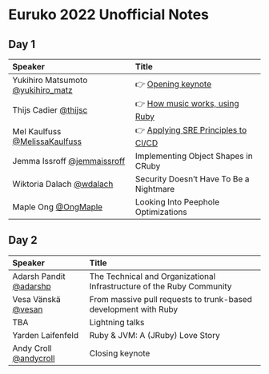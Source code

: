 # Euruko 2022 Unofficial Notes

## Day 1

| Speaker                                                      | Title                                                        |
| :----------------------------------------------------------- | :----------------------------------------------------------- |
| Yukihiro Matsumoto [@yukihiro_matz](https://twitter.com/yukihiro_matz) | 👉 [Opening keynote](talks/0101_opening_keynote.md)           |
| Thijs Cadier [@thijsc](https://twitter.com/thijsc)           | 👉 [How music works, using Ruby](talks/0102_how_music_works.md) |
| Mel Kaulfuss [@MelissaKaulfuss](https://twitter.com/MelissaKaulfuss) | 👉 [Applying SRE Principles to CI/CD](talks/0103_applying_sre_principles.md) |
| Jemma Issroff [@jemmaissroff](https://twitter.com/jemmaissroff) | Implementing Object Shapes in CRuby                          |
| Wiktoria Dalach [@wdalach](https://twitter.com/wdalach)      | Security Doesn’t Have To Be a Nightmare                      |
| Maple Ong [@OngMaple](https://twitter.com/OngMaple)          | Looking Into Peephole Optimizations                          |

## Day 2

| Speaker                                                | Title                                                        |
| :----------------------------------------------------- | :----------------------------------------------------------- |
| Adarsh Pandit [@adarshp](https://twitter.com/adarshp)  | The Technical and Organizational Infrastructure of the Ruby Community |
| Vesa Vänskä   [@vesan](https://twitter.com/vesan)      | From massive pull requests to trunk-based development with Ruby |
| TBA                                                    | Lightning talks                                              |
| Yarden Laifenfeld                                      | Ruby & JVM: A (JRuby) Love Story                             |
| Andy Croll [@andycroll](https://twitter.com/andycroll) | Closing keynote                                              |

